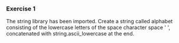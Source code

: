 ### Exercise 1

The string library has been imported. Create a string called alphabet consisting of the lowercase letters of the space character space ' ', concatenated with string.ascii_lowercase at the end.
